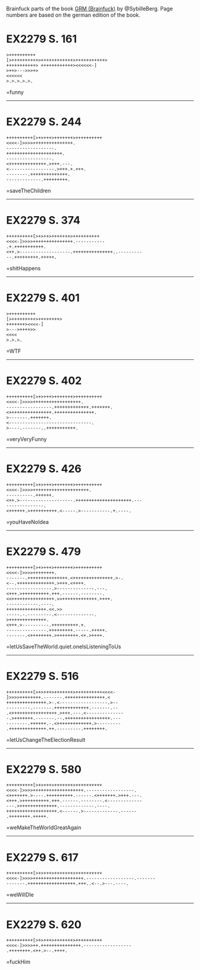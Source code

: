 Brainfuck parts of the book [GRM (Brainfuck)](https://www.sibylleberg.com/de/buecher/grm-brainfuck) by @SybilleBerg.
Page numbers are based on the german edition of the book.

EX2279 S. 161
=============

```
>++++++++++
[>++++++++++>++++++++++++>+++++++++++>
+++++++++++> ++++++++++++><<<<<<-]
>++>--->>>+>
<<<<<<
>.>.>.>.>.
```

=funny

---


EX2279 S. 244
=============

```
++++++++++[>+>+++>+++++++>++++++++++
<<<<-]>>>>+++++++++++++++.
------------------.
+++++++++++++++++++++.
-----------------.
<++++++++++++++.>+++.---.
<-----------------.>+++.+.+++.
--------.++++++++++++++.
-------------.+++++++++.
```

=saveTheChildren

---


EX2279 S. 374
=============

```
++++++++++[>+>++>+++++++>++++++++++
<<<<-]>>>>+++++++++++++++.-----------
.+.+++++++++++.
<++.>-------------------.+++++++++++++++..---------
--.+++++++++.+++++.
```

=shitHappens

---


EX2279 S. 401
=============

```
>++++++++++
[>+++++++++>++++++++>
+++++++><<<<-]
>--->++++>>
<<<<
>.>.>.
```

=WTF

---


EX2279 S. 402
=============

```
++++++++++[>+>+++>+++++++>++++++++++
<<<<-]>>>>++++++++++++++++++.
-----------------.+++++++++++++.+++++++.
<++++++++++++++++.+++++++++++++++.
>-------.+++++++.
<-------------------------------.
>----.-------..+++++++++++.
```

=veryVeryFunny

---


EX2279 S. 426
=============

```
++++++++++[>+>+++>+++++++>++++++++++
<<<<-]>>>>+++++++++++++++++++++.
----------.++++++.
<++.>--------------------.+++++++++++++++++++++.---
--------------.
<++++++.>++++++++++.<-----.>-----------.+.----.
```

=youHaveNoIdea

---


EX2279 S. 479
=============

```
++++++++++[>+>+++>+++++++>++++++++++
<<<<-]>>>>++++++++.
-------.+++++++++++++++.<+++++++++++++++.>-.
<--.++++++++++++++.>+++.<++++.
-----------------.>--------------.---.
<+++.>++++++++++.+++.------.--------.
<<++++++++++++++++.>>+++++++++++++.++++.
------------.----.
+++++++++++++++.<<.>>
-----.-.---------.<--------------.
>++++++++++++++.
<+++.>----------.++++++++++.+.
---------------.+++++++++.-----.+++++.
-------.<++++++++.>++++++++.<+.>++++.
```

=letUsSaveTheWorld.quiet.oneIsListeningToUs

---


EX2279 S. 516
=============

```
++++++++++[>+>+++>+++++++>++++++++++<<<<-
]>>>>++++++++.-------.+++++++++++++++.<
+++++++++++++++.>-.<------------------.>--
---------.-------.+++++++++++++.-------.--
.<+++++++++++++++++.>+++.---.<--------------
-.>+++++++.-------.--.+++++++++++++++++.---
--------.++++++.-.<+++++++++++++.>---------
.++++++++++++++.++.---------.++++++++.
```

=letUsChangeTheElectionResult

---


EX2279 S. 580
=============

```
++++++++++[>+>+++>+++++++>++++++++++
<<<<-]>>>>+++++++++++++++++++.------------------.
<+++++++.>----.++++++++++.------.<+++++++.>+++.---.
<+++.>++++++++++.+++.------.--------.<-------------
---.>++++++++++++++.-------------.----.
+++++++++++++++++++.<------.>-------------.------
.++++++++.+++++.
```

=weMakeTheWorldGreatAgain

---


EX2279 S. 617
=============

```
++++++++++[>+>+++>+++++++>++++++++++
<<<<-]>>>>+++++++++++++++++++.------------------.-------
-------.++++++++++++++++++.+++..<--.>---.----.
```

=weWillDIe

---


EX2279 S. 620
=============

```
++++++++++[>+>+++>+++++++>++++++++++
<<<<-]>>>>++.+++++++++++++++.------------------
.++++++++.<++.>--.++++.
```

=fuckHim
